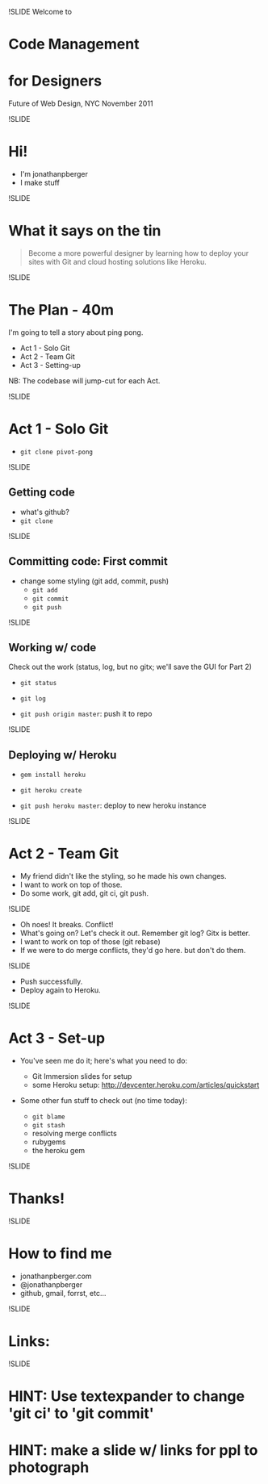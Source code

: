 !SLIDE
Welcome to
# Code Management
# for Designers
Future of Web Design, NYC
November 2011

!SLIDE
# Hi!

- I'm jonathanpberger
- I make stuff

!SLIDE
# What it says on the tin
> Become a more powerful designer by learning how to deploy your sites with Git and cloud hosting solutions like Heroku.

!SLIDE
# The Plan - 40m

I'm going to tell a story about ping pong.

- Act 1 - Solo Git
- Act 2 - Team Git
- Act 3 - Setting-up

NB: The codebase will jump-cut for each Act.

!SLIDE
# Act 1 - Solo Git
- `git clone pivot-pong`

!SLIDE
## Getting code
  - what's github?
  - `git clone`

!SLIDE
## Committing code: First commit
- change some styling (git add, commit, push)
  - `git add`
  - `git commit`
  - `git push`

!SLIDE
## Working w/ code
Check out the work
(status, log, but no gitx; we'll save the GUI for Part 2)  

- `git status`
- `git log`

- `git push origin master`: push it to repo


!SLIDE
## Deploying w/ Heroku
- `gem install heroku`
- `git heroku create`

- `git push heroku master`: deploy to new heroku instance

!SLIDE
# Act 2 - Team Git
- My friend didn't like the styling, so he made his own changes.
- I want to work on top of those.
- Do some work, git add, git ci, git push.

!SLIDE

- Oh noes! It breaks. Conflict!
- What's going on? Let's check it out. Remember git log? Gitx is better.
- I want to work on top of those (git rebase)
- If we were to do merge conflicts, they'd go here. but don't do them.

!SLIDE

- Push successfully.
- Deploy again to Heroku.

!SLIDE
# Act 3 - Set-up
- You've seen me do it; here's what you need to do:
  - Git Immersion slides for setup
  - some Heroku setup: http://devcenter.heroku.com/articles/quickstart

- Some other fun stuff to check out (no time today):
  - `git blame`
  - `git stash`
  - resolving merge conflicts
  - rubygems
  - the heroku gem

!SLIDE
# Thanks!

!SLIDE
# How to find me
- jonathanpberger.com
- @jonathanpberger
- github, gmail, forrst, etc...

!SLIDE
# Links:


!SLIDE
# HINT: Use textexpander to change 'git ci' to 'git commit'
# HINT: make a slide w/ links for ppl to photograph